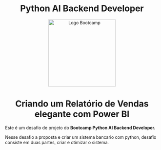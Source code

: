 <div align="center">
<h1>Python AI Backend Developer</h1>
<img src="https://hermes.dio.me/tracks/648ef080-6c4b-4e54-bf72-34f62030f350.png" alt="Logo Bootcamp" width="220">
</div>
 
 <h1 align="center"> Criando um Relatório de Vendas elegante com Power BI </h1>

Este é um desafio de projeto do **Bootcamp Python AI Backend Developer.** 

Nesse desafio a proposta e criar um sistema bancario com python, desafio consiste em duas partes, criar e otimizar o sistema.
